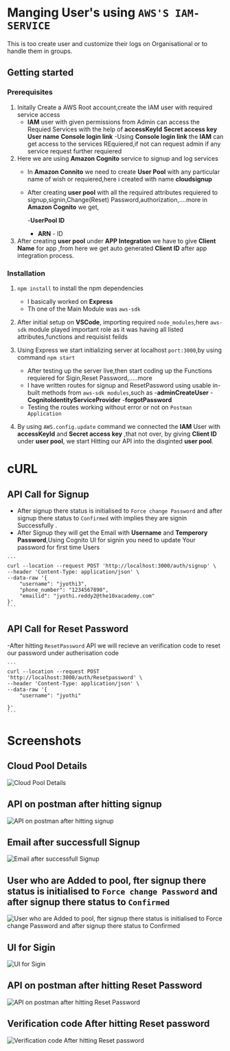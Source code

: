 # Manging User's using  `AWS'S IAM-SERVICE`

This is too create user and customize their logs on Organisational or to handle them in groups.

## Getting started

### Prerequisites

1. Initally Create a AWS Root account,create the IAM user with required service access
   - **IAM** user with given permissions from Admin can access the Requied Services with the help of **accessKeyId**  **Secret access key**  **User name**  **Console login link**
      -Using **Console login link** the **IAM** can get access to the services REquiered,if not can request admin if any service request further requiered
2. Here we are using  **Amazon Cognito** service to signup and log services
   - In **Amazon Connito** we need to create **User Pool**  with any particular name of wish or requiered,here i created with name **cloudsignup**
   - After creating **user pool** with all the required attributes requiered to signup,signin,Change(Reset) Password,authorization,....more in **Amazon Cognito** we get,

        -**UserPool ID** 
        - **ARN** - ID
3. After creating  **user pool** under **APP Integration** we have to give **Client Name** for app  ,from here we get auto generated **Client ID** after app integration process.


### Installation

1.  `npm install` to install the npm dependencies
    - I basically worked on **Express**
    - Th one of the Main Module was `aws-sdk`

2.  After initial setup on **VSCode**, importing  required `node_modules`,here `aws-sdk` module played important role as it was having all listed attributes,functions and requisist feilds

3. Using Express we start initializing server at localhost `port:3000`,by using command `npm start`
    - After testing up the server live,then start coding up the Functions requiered for Sigin,Reset Password,.....more
    - I have written routes for signup and ResetPassword using usable in-built methods from `aws-sdk modules`,such as
        -**adminCreateUser**
        -**CognitoIdentityServiceProvider**
        -**forgotPassword**
    - Testing the routes working without error or not on `Postman Application`

4. By using `AWS.config.update` command we connected the **IAM** User with  **accessKeyId** and **Secret access key** ,that not over, by giving **Client ID** under **user pool**, we start Hitting our API into the disginted **user pool**.



# cURL

## API Call for Signup
   - After signup there status is initialised to `Force change Password` and after signup there status to `Confirmed` with implies they are signin Successfully .
   - After Signup they will get the Email with **Username** and **Temperory Password**,Using Cognito UI for signin you need to update Your password for first time Users

````
```
curl --location --request POST 'http://localhost:3000/auth/signup' \
--header 'Content-Type: application/json' \
--data-raw '{
    "username": "jyothi3",
    "phone_number": "1234567890",
    "emailid": "jyothi.reddy2@the10xacademy.com"
}'
```
````

## API Call for Reset Password

-After hitting `ResetPassword` API we will recieve an verification code to reset our password under autherisation code

````
```
curl --location --request POST 'http://localhost:3000/auth/Resetpassword' \
--header 'Content-Type: application/json' \
--data-raw '{
    "username": "jyothi"

}'
```
````


# Screenshots

## Cloud Pool Details
![Cloud Pool Details](./images/Screenshot%20(40).png)

## API on postman after hitting signup
![API on postman after hitting signup](./images/Screenshot%20(39).png)

## Email after successfull Signup
![Email after successfull Signup](./images/Screenshot%20(37).png)

## User who are Added to pool, fter signup there status is initialised to `Force change Password` and after signup there status to `Confirmed`
![User who are Added to pool, fter signup there status is initialised to `Force change Password` and after signup there status to `Confirmed` ](./images/Screenshot%20(41).png)

## UI for Sigin
![UI for Sigin](./images/Screenshot%20(43).png)

## API on postman after hitting Reset Password
![API on postman after hitting Reset Password](./images/Screenshot%20(38).png)


## Verification code After hitting Reset password
![Verification code After hitting Reset password ](./images/Screenshot%20(35).png)

